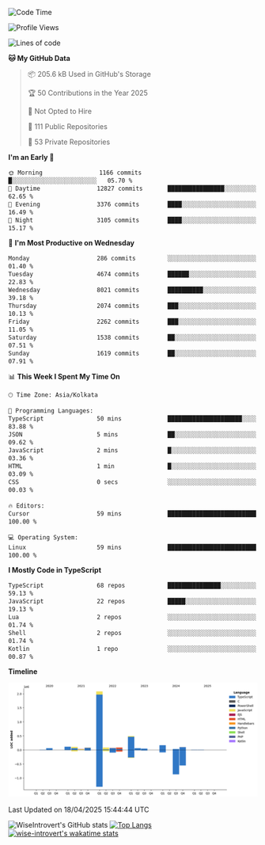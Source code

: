 <!--START_SECTION:waka-->
![Code Time](http://img.shields.io/badge/Code%20Time-2%2C330%20hrs%2026%20mins-blue)

![Profile Views](http://img.shields.io/badge/Profile%20Views-0-blue)

![Lines of code](https://img.shields.io/badge/From%20Hello%20World%20I%27ve%20Written-3.6%20million%20lines%20of%20code-blue)

**🐱 My GitHub Data** 

> 📦 205.6 kB Used in GitHub's Storage 
 > 
> 🏆 50 Contributions in the Year 2025
 > 
> 🚫 Not Opted to Hire
 > 
> 📜 111 Public Repositories 
 > 
> 🔑 53 Private Repositories 
 > 
**I'm an Early 🐤** 

```text
🌞 Morning                1166 commits        █░░░░░░░░░░░░░░░░░░░░░░░░   05.70 % 
🌆 Daytime                12827 commits       ████████████████░░░░░░░░░   62.65 % 
🌃 Evening                3376 commits        ████░░░░░░░░░░░░░░░░░░░░░   16.49 % 
🌙 Night                  3105 commits        ████░░░░░░░░░░░░░░░░░░░░░   15.17 % 
```
📅 **I'm Most Productive on Wednesday** 

```text
Monday                   286 commits         ░░░░░░░░░░░░░░░░░░░░░░░░░   01.40 % 
Tuesday                  4674 commits        ██████░░░░░░░░░░░░░░░░░░░   22.83 % 
Wednesday                8021 commits        ██████████░░░░░░░░░░░░░░░   39.18 % 
Thursday                 2074 commits        ███░░░░░░░░░░░░░░░░░░░░░░   10.13 % 
Friday                   2262 commits        ███░░░░░░░░░░░░░░░░░░░░░░   11.05 % 
Saturday                 1538 commits        ██░░░░░░░░░░░░░░░░░░░░░░░   07.51 % 
Sunday                   1619 commits        ██░░░░░░░░░░░░░░░░░░░░░░░   07.91 % 
```


📊 **This Week I Spent My Time On** 

```text
🕑︎ Time Zone: Asia/Kolkata

💬 Programming Languages: 
TypeScript               50 mins             █████████████████████░░░░   83.88 % 
JSON                     5 mins              ██░░░░░░░░░░░░░░░░░░░░░░░   09.62 % 
JavaScript               2 mins              █░░░░░░░░░░░░░░░░░░░░░░░░   03.36 % 
HTML                     1 min               █░░░░░░░░░░░░░░░░░░░░░░░░   03.09 % 
CSS                      0 secs              ░░░░░░░░░░░░░░░░░░░░░░░░░   00.03 % 

🔥 Editors: 
Cursor                   59 mins             █████████████████████████   100.00 % 

💻 Operating System: 
Linux                    59 mins             █████████████████████████   100.00 % 
```

**I Mostly Code in TypeScript** 

```text
TypeScript               68 repos            ███████████████░░░░░░░░░░   59.13 % 
JavaScript               22 repos            █████░░░░░░░░░░░░░░░░░░░░   19.13 % 
Lua                      2 repos             ░░░░░░░░░░░░░░░░░░░░░░░░░   01.74 % 
Shell                    2 repos             ░░░░░░░░░░░░░░░░░░░░░░░░░   01.74 % 
Kotlin                   1 repo              ░░░░░░░░░░░░░░░░░░░░░░░░░   00.87 % 
```



**Timeline**

![Lines of Code chart](https://raw.githubusercontent.com/wise-introvert/wise-introvert/master/assets/bar_graph.png)


 Last Updated on 18/04/2025 15:44:44 UTC
<!--END_SECTION:waka-->

![WiseIntrovert's GitHub stats](https://github-readme-stats.vercel.app/api?username=wise-introvert&count_private=true&show_icons=true)
[![Top Langs](https://github-readme-stats.vercel.app/api/top-langs/?username=wise-introvert&langs_count=10)](https://github.com/anuraghazra/github-readme-stats)
[![wise-introvert's wakatime stats](https://github-readme-stats.vercel.app/api/wakatime?username=wiseintrovert)](https://github.com/anuraghazra/github-readme-stats)
